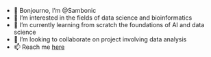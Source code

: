 - 👋 Bonjourno, I’m @Sambonic
- 👀 I’m interested in the fields of data science and bioinformatics
- 🌱 I’m currently learning from scratch the foundations of AI and data science
- 💞️ I’m looking to collaborate on project involving data analysis
- 📫 Reach me [here](https://www.linkedin.com/in/sameh-m-96a935264/)

<!---
Sambonic/Sambonic is a ✨ special ✨ repository because its `README.md` (this file) appears on your GitHub profile.
You can click the Preview link to take a look at your changes.
--->

